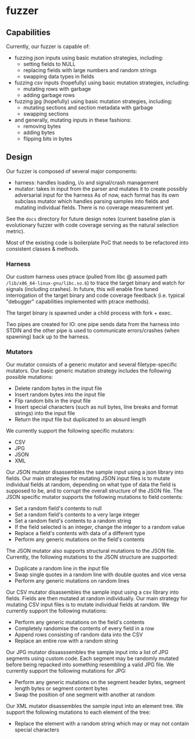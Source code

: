# fuzzer
## Capabilities
Currently, our fuzzer is capable of:
- fuzzing json inputs using basic mutation strategies, including:
	- setting fields to NULL
	- replacing fields with large numbers and random strings
	- swapping data types in fields
- fuzzing csv inputs (hopefully) using basic mutation strategies, including:
	- mutating rows with garbage
	- adding garbage rows 
- fuzzing jpg (hopefully) using basic mutation strategies, including:
	- mutating sections and section metadata with garbage
	- swapping sections 
- and generally, mutating inputs in these fashions:
	- removing bytes
	- adding bytes
	- flipping bits in bytes

## Design
Our fuzzer is composed of several major components:
- harness: handles loading, i/o and signal/crash management
- mutator: takes in input from the parser and mutates it to create possibly adversarial input for the harness
As of now, each format has its own subclass mutator which handles parsing samples into fields and mutating individual fields. There is no coverage measurement yet.

See the `docs` directory for future design notes (current baseline plan is evolutionary fuzzer with code coverage serving as the natural selection metric). 

Most of the existing code is boilerplate PoC that needs to be refactored into consistent classes & methods. 

### Harness
Our custom harness uses ptrace (pulled from libc @ assumed path `/lib/x86_64-linux-gnu/libc.so.6`) to trace the target binary and watch for signals (including crashes). In future, this will enable fine tuned interrogation of the target binary and code coverage feedback (i.e. typical "debugger" capabilities implemented with ptrace methods).  

The target binary is spawned under a child process with fork + exec.

Two pipes are created for IO: one pipe sends data from the harness into STDIN and the other pipe is used to communicate errors/crashes (when spawning) back up to the harness.

### Mutators
Our mutator consists of a generic mutator and several filetype-specific mutators. Our basic generic mutation strategy includes the following possible mutations:
- Delete random bytes in the input file
- Insert random bytes into the input file
- Flip random bits in the input file
- Insert special characters (such as null bytes, line breaks and format strings) into the input file
- Return the input file but duplicated to an absurd length

We currently support the following specific mutators:
- CSV
- JPG
- JSON
- XML

Our JSON mutator disassembles the sample input using a json library into fields. Our main strategies for mutating JSON input files is to mutate individual fields at random, depending on what type of data the field is supposed to be, and to corrupt the overall structure of the JSON file. The JSON specific mutator supports the following mutations to field contents:
- Set a random field's contents to null
- Set a random field's contents to a very large integer
- Set a random field's contents to a random string
- If the field selected is an integer, change the integer to a random value
- Replace a field's contents with data of a different type
- Perform any generic mutations on the field's contents

The JSON mutator also supports structural mutations to the JSON file. Currently, the following mutations to the JSON structure are supported:
- Duplicate a random line in the input file
- Swap single quotes in a random line with double quotes and vice versa
- Perform any generic mutations on random lines

Our CSV mutator disassembles the sample input using a csv library into fields. Fields are then mutated at random individually. Our main strategy for mutating CSV input files is to mutate individual fields at random. We currently support the following mutations:
- Perform any generic mutations on the field's contents
- Completely randomise the contents of every field in a row
- Append rows consisting of random data into the CSV
- Replace an entire row with a random string

Our JPG mutator dissasssembles the sample input into a list of JPG segments using custom code. Each segment may be randomly mutated before being repacked into something resembling a valid JPG file. We currently support the following mutations for JPG:
- Perform any generic mutations on the segment header bytes, segment length bytes or segment content bytes
- Swap the position of one segment with another at random

Our XML mutator disassembles the sample input into an element tree. We support the following mutations to each element of the tree:
- Replace the element with a random string which may or may not contain special characters